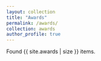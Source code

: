 ```yaml
---
layout: collection
title: "Awards"
permalink: /awards/
collection: awards
author_profile: true
---
```


Found {{ site.awards | size }} items.

